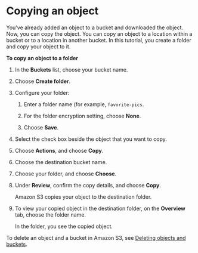 # Copying an object<a name="CopyingAnObject"></a>

You've already added an object to a bucket and downloaded the object\. Now, you can copy the object\. You can copy an object to a location within a bucket or to a location in another bucket\. In this tutorial, you create a folder and copy your object to it\.

**To copy an object to a folder**

1. In the **Buckets** list, choose your bucket name\.

1. Choose **Create folder**\.

1. Configure your folder: 

   1. Enter a folder name \(for example, `favorite-pics`\.

   1. For the folder encryption setting, choose **None**\.

   1. Choose **Save**\.

1. Select the check box beside the object that you want to copy\.

1. Choose **Actions**, and choose **Copy**\.

1. Choose the destination bucket name\.

1. Choose your folder, and choose **Choose**\.

1. Under **Review**, confirm the copy details, and choose **Copy**\.

   Amazon S3 copies your object to the destination folder\.

1. To view your copied object in the destination folder, on the **Overview** tab, choose the folder name\.

   In the folder, you see the copied object\.

To delete an object and a bucket in Amazon S3, see [Deleting objects and buckets](DeletingAnObjectandBucket.md)\.